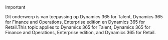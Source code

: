 > [!IMPORTANT]
> <span data-ttu-id="12688-101">Dit onderwerp is van toepassing op Dynamics 365 for Talent, Dynamics 365 for Finance and Operations, Enterprise edition en Dynamics 365 for Retail.</span><span class="sxs-lookup"><span data-stu-id="12688-101">This topic applies to Dynamics 365 for Talent, Dynamics 365 for Finance and Operations, Enterprise edition, and Dynamics 365 for Retail.</span></span> 
